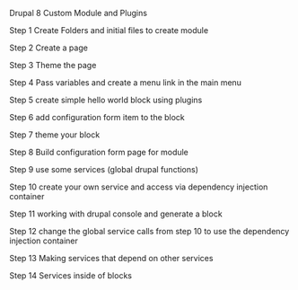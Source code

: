 Drupal 8 Custom Module and Plugins

Step 1 Create Folders and initial files to create module

Step 2 Create a page

Step 3 Theme the page

Step 4 Pass variables and create a menu link in the main menu

Step 5 create simple hello world block using plugins

Step 6 add configuration form item to the block

Step 7 theme your block

Step 8 Build configuration form page for module

Step 9 use some services (global drupal functions)

Step 10 create your own service and access via dependency injection  container

Step 11 working with drupal console and generate a block

Step 12 change the global service calls from step 10 to use the dependency injection container

Step 13 Making services that depend on other services

Step 14 Services inside of blocks
